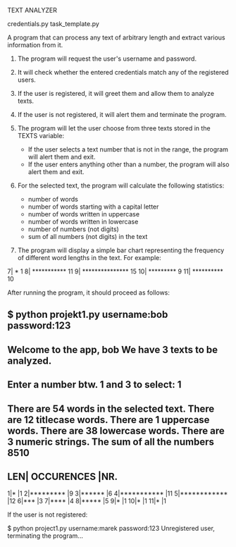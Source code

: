 TEXT ANALYZER


credentials.py
task_template.py


A program that can process any text of arbitrary length and extract various information from it.

1. The program will request the user's username and password.
2. It will check whether the entered credentials match any of the registered users.
3. If the user is registered, it will greet them and allow them to analyze texts.
4. If the user is not registered, it will alert them and terminate the program.


5. The program will let the user choose from three texts stored in the TEXTS variable:
    - If the user selects a text number that is not in the range, the program will alert them and exit. 
    - If the user enters anything other than a number, the program will also alert them and exit.


6. For the selected text, the program will calculate the following statistics:
    - number of words
    - number of words starting with a capital letter
    - number of words written in uppercase
    - number of words written in lowercase
    - number of numbers (not digits)
    - sum of all numbers (not digits) in the text

5. The program will display a simple bar chart representing the frequency of different word lengths in the text. For example:

  7| * 1
  8| *********** 11
  9| *************** 15
 10| ********* 9
 11| ********** 10

After running the program, it should proceed as follows:

$ python projekt1.py
username:bob
password:123
----------------------------------------
Welcome to the app, bob
We have 3 texts to be analyzed.
----------------------------------------
Enter a number btw. 1 and 3 to select: 1
----------------------------------------
There are 54 words in the selected text.
There are 12 titlecase words.
There are 1 uppercase words.
There are 38 lowercase words.
There are 3 numeric strings.
The sum of all the numbers 8510
----------------------------------------
LEN|  OCCURENCES  |NR.
----------------------------------------
  1|*             |1
  2|*********     |9
  3|******        |6
  4|***********   |11
  5|************  |12
  6|***           |3
  7|****          |4
  8|*****         |5
  9|*             |1
 10|*             |1
 11|*             |1

If the user is not registered:

$ python project1.py username:marek password:123
Unregistered user, terminating the program...